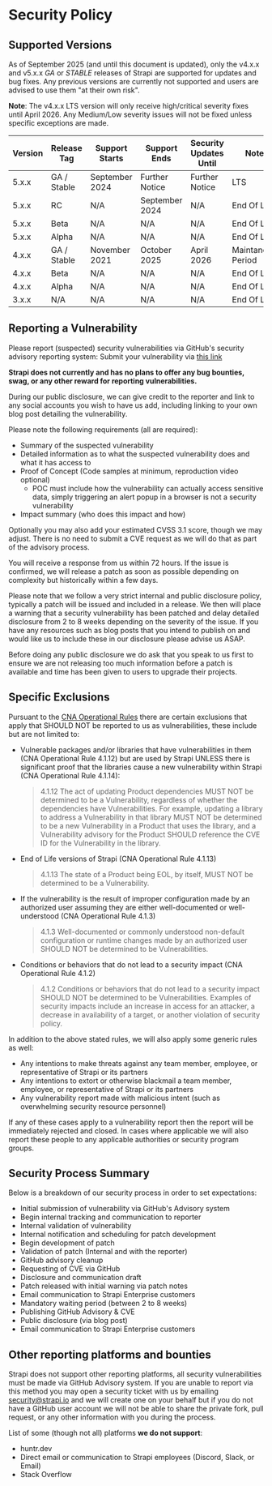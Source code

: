 # Security Policy

## Supported Versions

As of September 2025 (and until this document is updated), only the v4.x.x and v5.x.x _GA_ or _STABLE_ releases of Strapi are supported for updates and bug fixes. Any previous versions are currently not supported and users are advised to use them "at their own risk".

**Note**: The v4.x.x LTS version will only receive high/critical severity fixes until April 2026. Any Medium/Low severity issues will not be fixed unless specific exceptions are made.

| Version | Release Tag | Support Starts | Support Ends   | Security Updates Until | Notes              |
| ------- | ----------- | -------------- | -------------- | ---------------------- | ------------------ |
| 5.x.x   | GA / Stable | September 2024 | Further Notice | Further Notice         | LTS                |
| 5.x.x   | RC          | N/A            | September 2024 | N/A                    | End Of Life        |
| 5.x.x   | Beta        | N/A            | N/A            | N/A                    | End Of Life        |
| 5.x.x   | Alpha       | N/A            | N/A            | N/A                    | End Of Life        |
| 4.x.x   | GA / Stable | November 2021  | October 2025   | April 2026             | Maintanence Period |
| 4.x.x   | Beta        | N/A            | N/A            | N/A                    | End Of Life        |
| 4.x.x   | Alpha       | N/A            | N/A            | N/A                    | End Of Life        |
| 3.x.x   | N/A         | N/A            | N/A            | N/A                    | End Of Life        |

## Reporting a Vulnerability

Please report (suspected) security vulnerabilities via GitHub's security advisory reporting system:
Submit your vulnerability via [this link](https://github.com/strapi/strapi/security/advisories/new)

**Strapi does not currently and has no plans to offer any bug bounties, swag, or any other reward for reporting vulnerabilities.**

During our public disclosure, we can give credit to the reporter and link to any social accounts you wish to have us add, including linking to your own blog post detailing the vulnerability.

Please note the following requirements (all are required):

- Summary of the suspected vulnerability
- Detailed information as to what the suspected vulnerability does and what it has access to
- Proof of Concept (Code samples at minimum, reproduction video optional)
  - POC must include how the vulnerability can actually access sensitive data, simply triggering an alert popup in a browser is not a security vulnerability
- Impact summary (who does this impact and how)

Optionally you may also add your estimated CVSS 3.1 score, though we may adjust. There is no need to submit a CVE request as we will do that as part of the advisory process.

You will receive a response from us within 72 hours. If the issue is confirmed, we will release a patch as soon as possible depending on complexity but historically within a few days.

Please note that we follow a very strict internal and public disclosure policy, typically a patch will be issued and included in a release. We then will place a warning that a security vulnerability has been patched and delay detailed disclosure from 2 to 8 weeks depending on the severity of the issue. If you have any resources such as blog posts that you intend to publish on and would like us to include these in our disclosure please advise us ASAP.

Before doing any public disclosure we do ask that you speak to us first to ensure we are not releasing too much information before a patch is available and time has been given to users to upgrade their projects.

## Specific Exclusions

Pursuant to the [CNA Operational Rules](https://www.cve.org/resourcessupport/allresources/cnarules) there are certain exclusions that apply that SHOULD NOT be reported to us as vulnerabilities, these include but are not limited to:

- Vulnerable packages and/or libraries that have vulnerabilities in them (CNA Operational Rule 4.1.12) but are used by Strapi UNLESS there is significant proof that the libraries cause a new vulnerability within Strapi (CNA Operational Rule 4.1.14):
  > 4.1.12 The act of updating Product dependencies MUST NOT be determined to be a Vulnerability, regardless of whether the dependencies have Vulnerabilities. For example, updating a library to address a Vulnerability in that library MUST NOT be determined to be a new Vulnerability in a Product that uses the library, and a Vulnerability advisory for the Product SHOULD reference the CVE ID for the Vulnerability in the library.
- End of Life versions of Strapi (CNA Operational Rule 4.1.13)
  > 4.1.13 The state of a Product being EOL, by itself, MUST NOT be determined to be a Vulnerability.
- If the vulnerability is the result of improper configuration made by an authorized user assuming they are either well-documented or well-understood (CNA Operational Rule 4.1.3)
  > 4.1.3 Well-documented or commonly understood non-default configuration or runtime changes made by an authorized user SHOULD NOT be determined to be Vulnerabilities.
- Conditions or behaviors that do not lead to a security impact (CNA Operational Rule 4.1.2)
  > 4.1.2 Conditions or behaviors that do not lead to a security impact SHOULD NOT be determined to be Vulnerabilities. Examples of security impacts include an increase in access for an attacker, a decrease in availability of a target, or another violation of security policy.

In addition to the above stated rules, we will also apply some generic rules as well:

- Any intentions to make threats against any team member, employee, or representative of Strapi or its partners
- Any intentions to extort or otherwise blackmail a team member, employee, or representative of Strapi or its partners
- Any vulnerability report made with malicious intent (such as overwhelming security resource personnel)

If any of these cases apply to a vulnerability report then the report will be immediately rejected and closed. In cases where applicable we will also report these people to any applicable authorities or security program groups.

## Security Process Summary

Below is a breakdown of our security process in order to set expectations:

- Initial submission of vulnerability via GitHub's Advisory system
- Begin internal tracking and communication to reporter
- Internal validation of vulnerability
- Internal notification and scheduling for patch development
- Begin development of patch
- Validation of patch (Internal and with the reporter)
- GitHub advisory cleanup
- Requesting of CVE via GitHub
- Disclosure and communication draft
- Patch released with initial warning via patch notes
- Email communication to Strapi Enterprise customers
- Mandatory waiting period (between 2 to 8 weeks)
- Publishing GitHub Advisory & CVE
- Public disclosure (via blog post)
- Email communication to Strapi Enterprise customers

## Other reporting platforms and bounties

Strapi does not support other reporting platforms, all security vulnerabilities must be made via GitHub Advisory system. If you are unable to report via this method you may open a security ticket with us by emailing security@strapi.io and we will create one on your behalf but if you do not have a GitHub user account we will not be able to share the private fork, pull request, or any other information with you during the process.

List of some (though not all) platforms **we do not support**:

- huntr.dev
- Direct email or communication to Strapi employees (Discord, Slack, or Email)
- Stack Overflow
